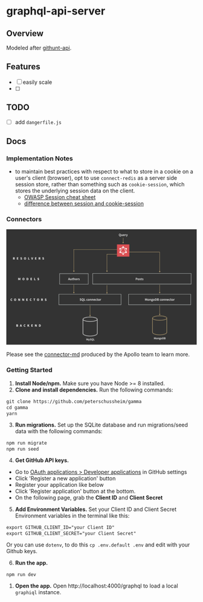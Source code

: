 # graphql-api-server

## Overview

Modeled after [githunt-api][githunt-api].

## Features

* [ ] easily scale
* [ ]

## TODO

* [ ] add `dangerfile.js`

## Docs

### Implementation Notes

* to maintain best practices with respect to what to store in a cookie on a user's client (browser), opt to use `connect-redis` as a server side session store, rather than something such as `cookie-session`, which stores the underlying session data on the client.
  * [OWASP Session cheat sheet][owasp session cheat sheet]
  * [difference between session and cookie-session][difference between session and cookie-session]

### Connectors

![this document][connector-diagram]

Please see the [connector-md][connector-md] produced by the Apollo team to learn more.

### Getting Started

1.  **Install Node/npm.** Make sure you have Node >= 8 installed.
2.  **Clone and install dependencies.**
    Run the following commands:

```
git clone https://github.com/peterschussheim/gamma
cd gamma
yarn
```

3.  **Run migrations.** Set up the SQLite database and run migrations/seed data with the following commands:

```
npm run migrate
npm run seed
```

4.  **Get GitHub API keys.**

* Go to [OAuth applications > Developer applications](https://github.com/settings/developers) in GitHub settings
* Click 'Register a new application' button
* Register your application like below
* Click 'Register application' button at the bottom.
* On the following page, grab the **Client ID** and **Client Secret**

5.  **Add Environment Variables.** Set your Client ID and Client Secret Environment variables in the terminal like this:

```
export GITHUB_CLIENT_ID="your Client ID"
export GITHUB_CLIENT_SECRET="your Client Secret"
```

Or you can use `dotenv`, to do this `cp .env.default .env` and edit with your Github keys.

6.  **Run the app.**

```
npm run dev
```

1.  **Open the app.** Open http://localhost:4000/graphql to load a local `graphiql` instance.

<!-- ### Project structure

| File name 　　　　　　　　　　　　　　| Description 　　　　　　　　<br><br>|
| :--  | :--         |
| `├── .env` | Defines environment variables |
| `├── .graphqlconfig.yml` | Configuration file based on [`graphql-config`](https://github.com/prisma/graphql-config) (e.g. used by GraphQL Playground).|
| `└── database ` (_directory_) | _Contains all files that are related to the Prisma database service_ |\
| `　　├── prisma.yml` | The root configuration file for your Prisma database service ([docs](https://www.prismagraphql.com/docs/reference/prisma.yml/overview-and-example-foatho8aip)) |
| `　　└── datamodel.graphql` | Defines your data model (written in [GraphQL SDL](https://blog.graph.cool/graphql-sdl-schema-definition-language-6755bcb9ce51)) |
| `└── src ` (_directory_) | _Contains the source files for your GraphQL server_ |
| `　　├── index.ts` | The entry point for your GraphQL server |
| `　　├── schema.graphql` | The **application schema** defining the API exposed to client applications  |
| `　　└── generated` (_directory_) | _Contains generated files_ |
| `　　　　├── prisma.ts` | The generated TypeScript bindings for the Prisma GraphQL API  |
| `　　　　└── prisma.grapghql` | The **Prisma database schema** defining the Prisma GraphQL API  | -->

[npm]: https://www.npmjs.com/
[node]: https://nodejs.org
[git]: https://git-scm.com/
[githunt-api]: https://github.com/apollographql/GitHunt-API/blob/d3e076eb8e4b9c702ce9890a31fe5d3d5e810e78/api/githubLogin.js
[connector-diagram]: resources/connector-model-diagram.png
[connector-md]: https://github.com/apollographql/graphql-tools/blob/master/designs/connectors.md
[difference between session and cookie-session]: https://stackoverflow.com/questions/15744897/what-is-the-difference-between-session-and-cookiesession-middleware-in-conne/15745086#15745086
[owasp session cheat sheet]: https://www.owasp.org/index.php/Session_Management_Cheat_Sheet
